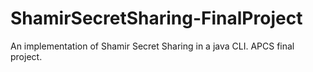 # ShamirSecretSharing-FinalProject
An implementation of Shamir Secret Sharing in a java CLI. APCS final project. 
